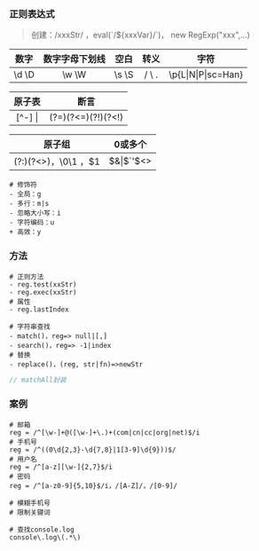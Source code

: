 ### 正则表达式

> 创建：/xxxStr/ ，eval(\`/${xxxVar}/\`)， new RegExp("xxx",...)

|  数字   | 数字字母下划线 |  空白   |   转义   |         字符          |
| :---: | :-----: | :---: | :----: | :-----------------: |
| \d \D |  \w \W  | \s \S | \/ \ . | \p{L\|N\|P\|sc=Han} |

|   原子表   |         断言         |
| :-----: | :----------------: |
| [^-] \| | (?=)(?<=)(?!)(?<!) |

|               原子组                |    0或多个     |
| :------------------------------: | :---------: |
| (?:)(?<>)，\0\1 ，$1|\$&\|\$`'\$<> | ?，*，+，{x,y} |

~~~shell
# 修饰符
- 全局：g
- 多行：m|s
- 忽略大小写：i
- 字符编码：u
+ 高效：y
~~~

### 方法

~~~shell
# 正则方法
- reg.test(xxStr)
- reg.exec(xxStr)
# 属性
- reg.lastIndex
~~~

~~~shell
# 字符串查找
- match()，reg=> null|[,]
- search()，reg=> -1|index
# 替换
- replace()，(reg, str|fn)=>newStr
~~~

~~~js
// matchAll封装
~~~

### 案例

~~~shell
# 邮箱
reg = /^[\w-]+@([\w-]+\.)+(com|cn|cc|org|net)$/i
# 手机号
reg = /^((0\d{2,3}-\d{7,8}|1[3-9]\d{9}))$/
# 用户名
reg = /^[a-z][\w-]{2,7}$/i
# 密码
reg = /^[a-z0-9]{5,10}$/i，/[A-Z]/，/[0-9]/
~~~

~~~shell
# 模糊手机号
# 限制关键词
~~~

~~~shell
# 查找console.log
console\.log\(.*\)
~~~


